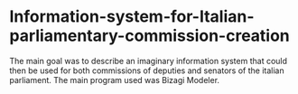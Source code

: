 # Information-system-for-Italian-parliamentary-commission-creation
The main goal was to describe an imaginary information system that could then be used for both commissions of deputies and senators of the italian parliament. The main program used was Bizagi Modeler.
